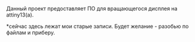 Данный проект предоставляет ПО для
вращающегося дисплея на attiny13(a).

*сейчас здесь лежат мои старые записи. Будет желание - разобью по файлам и приберу.